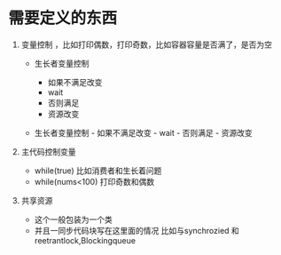 # 需要定义的东西

1. 变量控制 ，比如打印偶数，打印奇数，比如容器容量是否满了，是否为空
    - 生长者变量控制
        - 如果不满足改变
        - wait
        - 否则满足
        - 资源改变
      
    - 生长者变量控制
            - 如果不满足改变
            - wait
            - 否则满足
            - 资源改变 
            
            
2. 主代码控制变量

    - while(true) 比如消费者和生长着问题
    - while(nums<100) 打印奇数和偶数


3. 共享资源

    - 这个一般包装为一个类
    - 并且一同步代码块写在这里面的情况 比如与synchrozied 和reetrantlock,Blockingqueue
 
 
